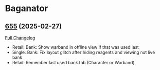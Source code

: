 # Baganator

## [655](https://github.com/Baganator/Baganator/tree/655) (2025-02-27)
[Full Changelog](https://github.com/Baganator/Baganator/compare/654...655) 

- Retail: Bank: Show warband in offline view if that was used last  
- Single: Bank: Fix layout glitch after hiding reagents and viewing not live bank  
- Retail: Remember last used bank tab (Character or Warband)  
